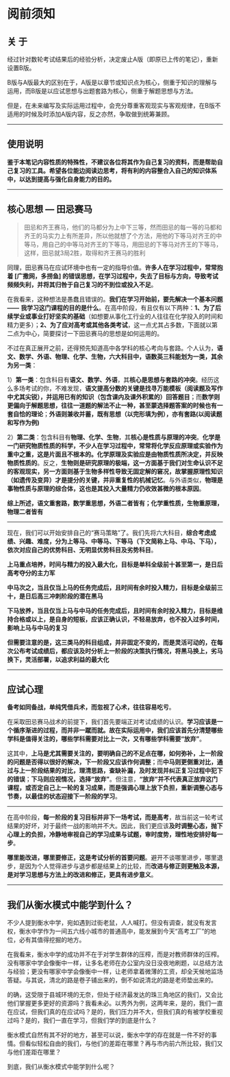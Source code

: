 # 阅前须知

## 关 于

经过针对数轮考试结果后的经验分析，决定废止A版（即原已上传的笔记），重新设置B版。

B版与A版最大的区别在于，A版是以章节或知识点为核心，侧重于知识的理解与运用，而B版是以应试思想与出题套路为核心，侧重于解题思想与方法。

但是，在未来编写及实际运用过程中，会充分尊重客观现实与客观规律，在B版不适用的时候及时添加A版内容，反之亦然，争取做到统筹兼顾。

---

## 使用说明

**鉴于本笔记内容性质的特殊性，不建议各位将其作为自己复习的资料，而是帮助自己复习的工具。希望各位能边阅读边思考，将有利的内容整合入自己的知识体系中，以达到提高与强化自身能力的目的。**

---

## 核心思想 — 田忌赛马

> 田忌和齐王赛马，他们的马都分为上中下三等，然而田忌的每一等的马都和齐王的马实力上有所差异，所以他就想了个方法，用他的下等马对齐王的中等马，用自己的中等马对齐王的下等马，用田忌的下等马对齐王的下等马，这样，田忌就3局2胜，取得和齐王赛马的胜利

同理，田忌赛马在应试环境中也有一定的指导价值。**许多人在学习过程中，常常抱着 [广撒网，多捞鱼] 的错误思想，在学习过程中，失去了目标与方向，导致考试频频失利，并将其归咎于自己复习的不到位或投入不足**。

在我看来，这种想法是愚蠢且错误的。**我们在学习开始前，要先解决一个基本问题** **——** **我学习这门课程的目的是什么**。在高中阶段，有且仅有以下两种：**1、为了后续学业或事业打好坚实的基础**（如想要从事化工行业的人往往在化学投入的时间和精力更多）；**2、为了应对高考或其他各类考试**，这一点尤其占多数，下面就以第二点为中心，简要探讨一下田忌赛马的思想是如何运用的。

不过在真正展开之前，还得预先知道高中各学科的核心考向与套路。个人认为，**语文、数学、外语、物理、化学、生物，六大科目中，语数英三科能划为一类，其余为另一类**：

1）**第一类**：包含科目有**语文、数学、外语**，其**核心是思想与套路的冲突**。经历这么多场考试的你，不难发现，**语文提高分数的关键是找寻万能模板（阅读题及写作中尤其尖锐），并运用已有的知识（包含课内及课外积累的）回答题目**；而**数学则更偏向于解题思想，往往一道题的解法不止一种，甚至蒙选择题答案的时候也有一套自恰的理论**；**外语则兼收并蓄，既有思想（以完形填为例），亦有套路(以阅读题和写作为例)**

2）**第二类**：包含科目有**物理、化学、生物**，其**核心是性质与原理的冲突**。**化学是一门研究物质性质的科学，不少人在学习过程中，常常将化学反应原理或实验作为重中之重，这是片面且不根本的。化学原理及实验应是由物质性质所决定，并反映物质性质的**。反之，**生物则是研究原理的极端，这一方面基于我们对生命认识不足的客观现实，另一方面则基于生物多样性导致无固定解的窘况，故掌握原理性知识（如遗传及变异）才是提分的关键，并非重复性的机械记忆**。与外语类似，**物理是事物性质与原理的综合体，这也是其投入大量精力仍收效甚微的根本原因**。

**综上所述，语文重套路，数学重思想，外语二者皆有；化学重性质，生物重原理，物理二者皆有**

---

现在，我们可以开始安排自己的“赛马策略”了。我们先将六大科目，**综合考虑成绩、兴趣、难度，分为上等马、中等马、下等马（下文简称上马、中马、下马），依次对应自己的优势科目、无明显优势科目及劣势科目**。

**上马重点培养，时间与精力的投入最大化，目标是单科全级前十甚至第一，是日后高考夺分的主力军**

**中马次之，当且仅当上马的任务完成后，且时间有余时投入精力，目标是全级前三十，是日后高三冲刺阶段的潜在黑马**

**下马放养，当且仅当上马与中马的任务完成后，且时间有余时投入精力，目标是维持合格或以上，是自身的短板，应该正确认识，不轻易放弃，也不投入过多时间，影响上马与中马的复习**

**但需要注意的是，这三类马的科目组成，并非固定不变的，而是灵活可动的，在每次公布考试成绩后，都应该及时分析上一阶段的决策执行情况，将黑马换上，劣马换下，灵活部署，以追求利益的最大化**

---

## 应试心理

**备考如同备战，单纯凭借兵术，而忽视了心术，往往容易吃亏**。

在采取田忌赛马战术的前提下，我们首先要端正对考试成绩的认识。**学习应该是一个循序渐进的过程，而并非一蹴而就。故在实际运用中，我们应该首先分清楚哪些学科是值得关注的，哪些学科需要对比上一次，又有哪些学科需要“放弃”**。

这其中，**上马是尤其需要关注的，要明确自己的不足点在哪，如何弥补，上一阶段的问题是否得以很好的解决，下一阶段又应该作何调整**；而**中马则更侧重对比，通过与上一阶段结果的对比，理清思路，查缺补漏，及时发现并纠正复习过程中犯下的错误**；**下马则应视情况，选择“放弃”**。但注意，**“放弃”并不代表真正放弃这门课程，或否定自己上一轮的复习成果，而是强调心理上放下负担，重新调整心态与节奏，以最佳的状态迎接下一阶段的学习**。

---

在高中阶段，**每一阶段的复习目标并非下一场考试，而是高考**，故当前这一轮考试结果的好坏，对于最终一战的影响并不大。因此，我们更应该**及时调整心态，抛下心理上的负担，冷静地审视自己的学习成果与试题，审时度势，理性地安排好每一步**。

**哪里能改进，哪里要修正，这是考试分析的首要问题**。避开不谈哪里进步，哪里退步，是因为个人觉得进步与退步都是结果上的比较，而**改进与修正则更触及本源，是对学习思想与方法上的改进和修正，更具有进步意义**。

---

## 我们从衡水模式中能学到什么？

不少人提到衡水中学，宛如遇到过街老鼠，人人喊打。但没有调查，就没有发言权，衡水中学作为一间五六线小城市的普通高中，能发展到今天“高考工厂”的地位，必有其值得挖掘的地方。

在我看来，衡水中学的成功并不在于对学生群体的压榨，而是对教师群体的压榨。没有哪家中学会像衡中一样，让多名老师在办公室内没日没夜地刷题，以总结方法与经验；更没有哪家中学会像衡中一样，让老师拿着微薄的工资，却全天候地监场答疑。与其说，清北的路是卷子铺出来的，倒不如说清北的路是老师垫出来的。

的确，这受限于县城环境的无奈，但处于经济最发达的珠三角地区的我们，又会比他们掌握更多更好的资源吗？我看未必。以秀外为例，这两年来，是的，我们一直在应试，但我们真的在应试吗？是的，我们压力并不大，但我们真的有被学校重视过吗？是的，我们一直在学习，但我们学的到底是什么？

衡水模式自然有其不好的地方，甚至可以说，衡水中学的存在就是一件不好的事情。但看似轻松自由的我们，与他们的差距在哪里？再与市内前六所比较，我们又与他们差距在哪里？

到底，我们从衡水模式中能学到什么呢？